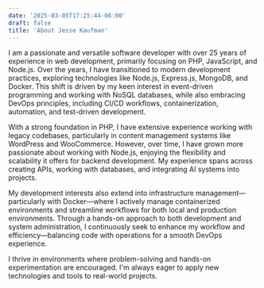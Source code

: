 ```yaml
---
date: '2025-03-05T17:25:44-06:00'
draft: false
title: 'About Jesse Kaufman'
---
```

I am a passionate and versatile software developer with over 25 years of experience in web development, primarily focusing on PHP, JavaScript, and Node.js. Over the years, I have transitioned to modern development practices, exploring technologies like Node.js, Express.js, MongoDB, and Docker. This shift is driven by my keen interest in event-driven programming and working with NoSQL databases, while also embracing DevOps principles, including CI/CD workflows, containerization, automation, and test-driven development.

With a strong foundation in PHP, I have extensive experience working with legacy codebases, particularly in content management systems like WordPress and WooCommerce. However, over time, I have grown more passionate about working with Node.js, enjoying the flexibility and scalability it offers for backend development. My experience spans across creating APIs, working with databases, and integrating AI systems into projects.

My development interests also extend into infrastructure management—particularly with Docker—where I actively manage containerized environments and streamline workflows for both local and production environments. Through a hands-on approach to both development and system administration, I continuously seek to enhance my workflow and efficiency—balancing code with operations for a smooth DevOps experience.

I thrive in environments where problem-solving and hands-on experimentation are encouraged. I'm always eager to apply new technologies and tools to real-world projects.
